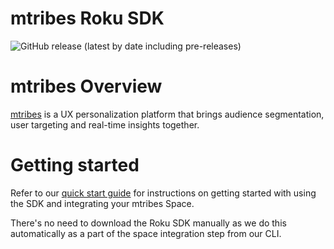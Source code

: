 # mtribes Roku SDK
![GitHub release (latest by date including pre-releases)](https://img.shields.io/github/v/release/mtribes/client-roku?include_prereleases&label=mtribes-roku)
# mtribes Overview

[mtribes](https://mtribes.com/) is a UX personalization platform that brings audience segmentation, user targeting and real-time insights together.

# Getting started

Refer to our [quick start guide](https://mtribes.com/org/_space/developer) for instructions on getting started with using the SDK and integrating your mtribes Space.

There's no need to download the Roku SDK manually as we do this automatically as a part of the space integration step from our CLI.
